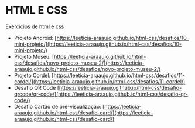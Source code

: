 HTML E CSS
=======
Exercícios de html e css

- Projeto Android: [https://leeticia-araaujo.github.io/html-css/desafios/10-mini-projeto/](https://leeticia-araaujo.github.io/html-css/desafios/10-mini-projeto/)
- Projeto Museu: [https://leeticia-araaujo.github.io/html-css/desafios/novo-projeto-museu-2/](https://leeticia-araaujo.github.io/html-css/desafios/novo-projeto-museu-2/)
- Projeto Cordel: [https://leeticia-araaujo.github.io/html-css/desafios/11-cordel/](https://leeticia-araaujo.github.io/html-css/desafios/11-cordel/) 
- Desafio QR Code [https://leeticia-araaujo.github.io/html-css/desafio-qrcode/qr-code/](https://leeticia-araaujo.github.io/html-css/desafio-qr-code/)
- Desafio Cartão de pré-visualização: [https://leeticia-araaujo.github.io/html-css/desafio-card/](https://leeticia-araaujo.github.io/html-css/desafio-card/)  
